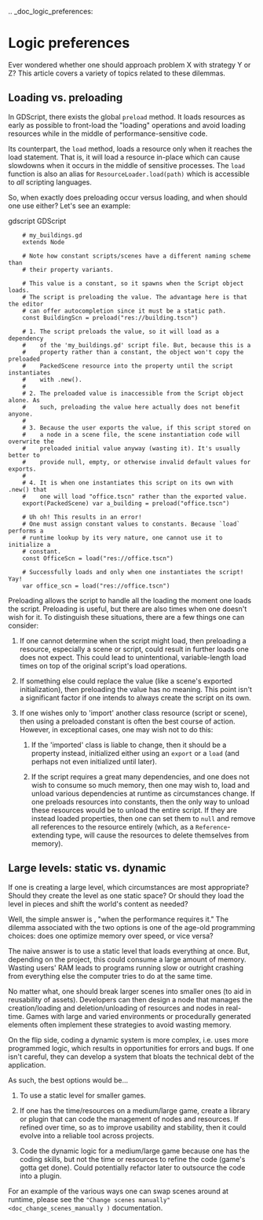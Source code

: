 .. _doc_logic_preferences:

Logic preferences
=================

Ever wondered whether one should approach problem X with strategy Y or Z?
This article covers a variety of topics related to these dilemmas.

Loading vs. preloading
----------------------

In GDScript, there exists the global
`preload` method. It loads resources as
early as possible to front-load the "loading" operations and avoid loading
resources while in the middle of performance-sensitive code.

Its counterpart, the `load` method, loads a
resource only when it reaches the load statement. That is, it will load a
resource in-place which can cause slowdowns when it occurs in the middle of
sensitive processes. The `load` function is also an alias for
`ResourceLoader.load(path)` which is
accessible to *all* scripting languages.

So, when exactly does preloading occur versus loading, and when should one use
either? Let's see an example:

gdscript GDScript

```
    # my_buildings.gd
    extends Node

    # Note how constant scripts/scenes have a different naming scheme than
    # their property variants.

    # This value is a constant, so it spawns when the Script object loads.
    # The script is preloading the value. The advantage here is that the editor
    # can offer autocompletion since it must be a static path.
    const BuildingScn = preload("res://building.tscn")

    # 1. The script preloads the value, so it will load as a dependency
    #    of the 'my_buildings.gd' script file. But, because this is a
    #    property rather than a constant, the object won't copy the preloaded
    #    PackedScene resource into the property until the script instantiates
    #    with .new().
    #
    # 2. The preloaded value is inaccessible from the Script object alone. As
    #    such, preloading the value here actually does not benefit anyone.
    #
    # 3. Because the user exports the value, if this script stored on
    #    a node in a scene file, the scene instantiation code will overwrite the
    #    preloaded initial value anyway (wasting it). It's usually better to
    #    provide null, empty, or otherwise invalid default values for exports.
    #
    # 4. It is when one instantiates this script on its own with .new() that
    #    one will load "office.tscn" rather than the exported value.
    export(PackedScene) var a_building = preload("office.tscn")

    # Uh oh! This results in an error!
    # One must assign constant values to constants. Because `load` performs a
    # runtime lookup by its very nature, one cannot use it to initialize a
    # constant.
    const OfficeScn = load("res://office.tscn")

    # Successfully loads and only when one instantiates the script! Yay!
    var office_scn = load("res://office.tscn")
```

Preloading allows the script to handle all the loading the moment one loads the
script. Preloading is useful, but there are also times when one doesn't wish
for it. To distinguish these situations, there are a few things one can
consider:

1. If one cannot determine when the script might load, then preloading a
   resource, especially a scene or script, could result in further loads one
   does not expect. This could lead to unintentional, variable-length
   load times on top of the original script's load operations.

2. If something else could replace the value (like a scene's exported
   initialization), then preloading the value has no meaning. This point isn't
   a significant factor if one intends to always create the script on its own.

3. If one wishes only to 'import' another class resource (script or scene),
   then using a preloaded constant is often the best course of action. However,
   in exceptional cases, one may wish not to do this:

   1. If the 'imported' class is liable to change, then it should be a property
      instead, initialized either using an `export` or a `load` (and
      perhaps not even initialized until later).

   2. If the script requires a great many dependencies, and one does not wish
      to consume so much memory, then one may wish to, load and unload various
      dependencies at runtime as circumstances change. If one preloads
      resources into constants, then the only way to unload these resources
      would be to unload the entire script. If they are instead loaded
      properties, then one can set them to `null` and remove all references
      to the resource entirely (which, as a
      `Reference`-extending type, will cause the
      resources to delete themselves from memory).

Large levels: static vs. dynamic
--------------------------------

If one is creating a large level, which circumstances are most appropriate?
Should they create the level as one static space? Or should they load the
level in pieces and shift the world's content as needed?

Well, the simple answer is , "when the performance requires it." The
dilemma associated with the two options is one of the age-old programming
choices: does one optimize memory over speed, or vice versa?

The naive answer is to use a static level that loads everything at once.
But, depending on the project, this could consume a large amount of
memory. Wasting users' RAM leads to programs running slow or outright
crashing from everything else the computer tries to do at the same time.

No matter what, one should break larger scenes into smaller ones (to aid
in reusability of assets). Developers can then design a node that manages the
creation/loading and deletion/unloading of resources and nodes in real-time.
Games with large and varied environments or procedurally generated
elements often implement these strategies to avoid wasting memory.

On the flip side, coding a dynamic system is more complex, i.e. uses more
programmed logic, which results in opportunities for errors and bugs. If one
isn't careful, they can develop a system that bloats the technical debt of
the application.

As such, the best options would be...

1. To use a static level for smaller games.

2. If one has the time/resources on a medium/large game, create a library or
   plugin that can code the management of nodes and resources. If refined
   over time, so as to improve usability and stability, then it could evolve
   into a reliable tool across projects.

3. Code the dynamic logic for a medium/large game because one has the coding
   skills, but not the time or resources to refine the code (game's
   gotta get done). Could potentially refactor later to outsource the code
   into a plugin.

For an example of the various ways one can swap scenes around at runtime,
please see the `"Change scenes manually" <doc_change_scenes_manually )`
documentation.
